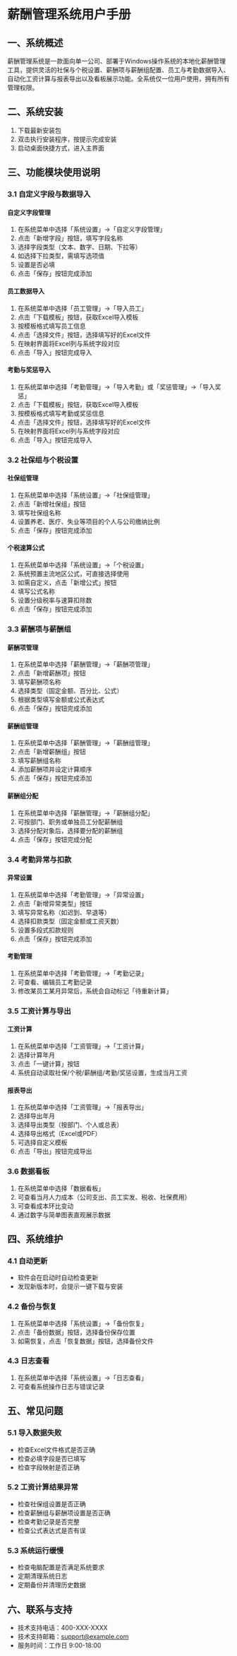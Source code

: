 # 薪酬管理系统用户手册

## 一、系统概述

薪酬管理系统是一款面向单一公司、部署于Windows操作系统的本地化薪酬管理工具，提供灵活的社保与个税设置、薪酬项与薪酬组配置、员工与考勤数据导入、自动化工资计算与报表导出以及看板展示功能。全系统仅一位用户使用，拥有所有管理权限。

## 二、系统安装

1. 下载最新安装包
2. 双击执行安装程序，按提示完成安装
3. 启动桌面快捷方式，进入主界面

## 三、功能模块使用说明

### 3.1 自定义字段与数据导入

#### 自定义字段管理

1. 在系统菜单中选择「系统设置」→「自定义字段管理」
2. 点击「新增字段」按钮，填写字段名称
3. 选择字段类型（文本、数字、日期、下拉等）
4. 如选择下拉类型，需填写选项值
5. 设置是否必填
6. 点击「保存」按钮完成添加

#### 员工数据导入

1. 在系统菜单中选择「员工管理」→「导入员工」
2. 点击「下载模板」按钮，获取Excel导入模板
3. 按模板格式填写员工信息
4. 点击「选择文件」按钮，选择填写好的Excel文件
5. 在映射界面将Excel列与系统字段对应
6. 点击「导入」按钮完成导入

#### 考勤与奖惩导入

1. 在系统菜单中选择「考勤管理」→「导入考勤」或「奖惩管理」→「导入奖惩」
2. 点击「下载模板」按钮，获取Excel导入模板
3. 按模板格式填写考勤或奖惩信息
4. 点击「选择文件」按钮，选择填写好的Excel文件
5. 在映射界面将Excel列与系统字段对应
6. 点击「导入」按钮完成导入

### 3.2 社保组与个税设置

#### 社保组管理

1. 在系统菜单中选择「系统设置」→「社保组管理」
2. 点击「新增社保组」按钮
3. 填写社保组名称
4. 设置养老、医疗、失业等项目的个人与公司缴纳比例
5. 点击「保存」按钮完成添加

#### 个税速算公式

1. 在系统菜单中选择「系统设置」→「个税设置」
2. 系统预置主流地区公式，可直接选择使用
3. 如需自定义，点击「新增公式」按钮
4. 填写公式名称
5. 设置分级税率与速算扣除数
6. 点击「保存」按钮完成添加

### 3.3 薪酬项与薪酬组

#### 薪酬项管理

1. 在系统菜单中选择「薪酬管理」→「薪酬项管理」
2. 点击「新增薪酬项」按钮
3. 填写薪酬项名称
4. 选择类型（固定金额、百分比、公式）
5. 根据类型填写金额或公式表达式
6. 点击「保存」按钮完成添加

#### 薪酬组管理

1. 在系统菜单中选择「薪酬管理」→「薪酬组管理」
2. 点击「新增薪酬组」按钮
3. 填写薪酬组名称
4. 添加薪酬项并设定计算顺序
5. 点击「保存」按钮完成添加

#### 薪酬组分配

1. 在系统菜单中选择「薪酬管理」→「薪酬组分配」
2. 可按部门、职务或单独员工分配薪酬组
3. 选择分配对象后，选择要分配的薪酬组
4. 点击「保存」按钮完成分配

### 3.4 考勤异常与扣款

#### 异常设置

1. 在系统菜单中选择「考勤管理」→「异常设置」
2. 点击「新增异常类型」按钮
3. 填写异常名称（如迟到、早退等）
4. 选择扣款类型（固定金额或工资天数）
5. 设置多段式扣款规则
6. 点击「保存」按钮完成添加

#### 考勤管理

1. 在系统菜单中选择「考勤管理」→「考勤记录」
2. 可查看、编辑员工考勤记录
3. 修改某员工某月异常后，系统会自动标记「待重新计算」

### 3.5 工资计算与导出

#### 工资计算

1. 在系统菜单中选择「工资管理」→「工资计算」
2. 选择计算年月
3. 点击「一键计算」按钮
4. 系统自动读取社保/个税/薪酬组/考勤/奖惩设置，生成当月工资

#### 报表导出

1. 在系统菜单中选择「工资管理」→「报表导出」
2. 选择导出年月
3. 选择导出类型（按部门、个人或总表）
4. 选择导出格式（Excel或PDF）
5. 可选择自定义模板
6. 点击「导出」按钮完成导出

### 3.6 数据看板

1. 在系统菜单中选择「数据看板」
2. 可查看当月人力成本（公司支出、员工实发、税收、社保费用）
3. 可查看成本环比变动
4. 通过数字与简单图表直观展示数据

## 四、系统维护

### 4.1 自动更新

- 软件会在启动时自动检查更新
- 发现新版本时，会提示一键下载与安装

### 4.2 备份与恢复

1. 在系统菜单中选择「系统设置」→「备份恢复」
2. 点击「备份数据」按钮，选择备份保存位置
3. 如需恢复，点击「恢复数据」按钮，选择备份文件

### 4.3 日志查看

1. 在系统菜单中选择「系统设置」→「日志查看」
2. 可查看系统操作日志与错误记录

## 五、常见问题

### 5.1 导入数据失败

- 检查Excel文件格式是否正确
- 检查必填字段是否已填写
- 检查字段映射是否正确

### 5.2 工资计算结果异常

- 检查社保组设置是否正确
- 检查薪酬组与薪酬项设置是否正确
- 检查考勤记录是否完整
- 检查公式表达式是否有误

### 5.3 系统运行缓慢

- 检查电脑配置是否满足系统要求
- 定期清理系统日志
- 定期备份并清理历史数据

## 六、联系与支持

- 技术支持电话：400-XXX-XXXX
- 技术支持邮箱：support@example.com
- 服务时间：工作日 9:00-18:00